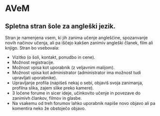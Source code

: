 AVeM
====
Spletna stran šole za angleški jezik.
------------------------------------------
Stran je namenjena vsem, ki jih zanima učenje angleščine, spozanvanje novih načinov učenja, ali pa iščejo kakšen zanimiv angleški članek, film ali knjigo.
Stran bo vsebovala:
* Vizitko (o šoli, kontakt, ponudbo in cene).
* Možnost registracije.
* Možnost vpisa kot uporabnik (z veljavnim malijom).
* Možnost vpisa kot administrator (administrator ima možnost tudi upravljati uporabnike). 
* Upravljanje profila (napišeš nekaj o sebi, objaviš svoja zanimanja, profilna slika, zajem slike preko kamere).
* 3 ločene forume in sicer ideje, učinkovito učenje in povezave do zanimivh člankov, filmov in glasbe. 
* Na vsakemu od treh forumov lahko uporabnik napiše novo objavo ali pa komentira neko že obstoječo objavo. 



